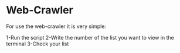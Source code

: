 # Web-Crawler
For use the web-crawler it is very simple:

1-Run the script
2-Write the number of the list you want to view in the terminal
3-Check your list

